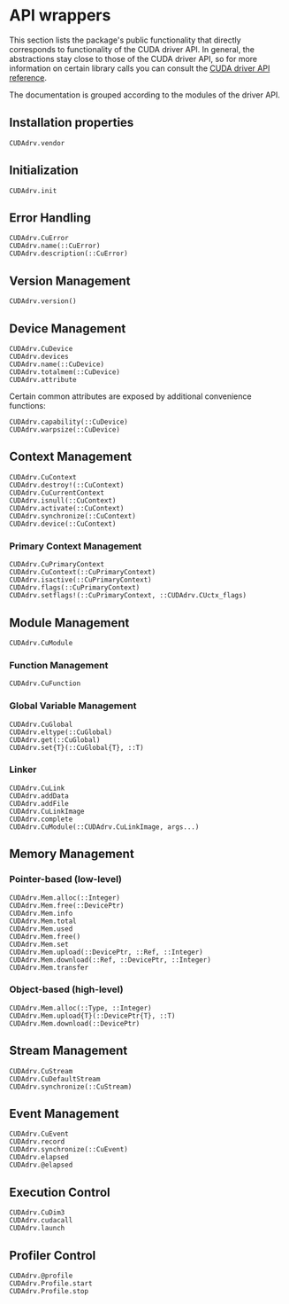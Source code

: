 # API wrappers

This section lists the package's public functionality that directly corresponds to
functionality of the CUDA driver API. In general, the abstractions stay close to those of
the CUDA driver API, so for more information on certain library calls you can consult the
[CUDA driver API reference](http://docs.nvidia.com/cuda/cuda-driver-api/).

The documentation is grouped according to the modules of the driver API.


## Installation properties

```@docs
CUDAdrv.vendor
```


## Initialization

```@docs
CUDAdrv.init
```


## Error Handling

```@docs
CUDAdrv.CuError
CUDAdrv.name(::CuError)
CUDAdrv.description(::CuError)
```


## Version Management

```@docs
CUDAdrv.version()
```


## Device Management

```@docs
CUDAdrv.CuDevice
CUDAdrv.devices
CUDAdrv.name(::CuDevice)
CUDAdrv.totalmem(::CuDevice)
CUDAdrv.attribute
```

Certain common attributes are exposed by additional convenience functions:

```@docs
CUDAdrv.capability(::CuDevice)
CUDAdrv.warpsize(::CuDevice)
```


## Context Management

```@docs
CUDAdrv.CuContext
CUDAdrv.destroy!(::CuContext)
CUDAdrv.CuCurrentContext
CUDAdrv.isnull(::CuContext)
CUDAdrv.activate(::CuContext)
CUDAdrv.synchronize(::CuContext)
CUDAdrv.device(::CuContext)
```

### Primary Context Management

```@docs
CUDAdrv.CuPrimaryContext
CUDAdrv.CuContext(::CuPrimaryContext)
CUDAdrv.isactive(::CuPrimaryContext)
CUDAdrv.flags(::CuPrimaryContext)
CUDAdrv.setflags!(::CuPrimaryContext, ::CUDAdrv.CUctx_flags)
```


## Module Management

```@docs
CUDAdrv.CuModule
```

### Function Management

```@docs
CUDAdrv.CuFunction
```

### Global Variable Management

```@docs
CUDAdrv.CuGlobal
CUDAdrv.eltype(::CuGlobal)
CUDAdrv.get(::CuGlobal)
CUDAdrv.set{T}(::CuGlobal{T}, ::T)
```

### Linker

```@docs
CUDAdrv.CuLink
CUDAdrv.addData
CUDAdrv.addFile
CUDAdrv.CuLinkImage
CUDAdrv.complete
CUDAdrv.CuModule(::CUDAdrv.CuLinkImage, args...)
```

## Memory Management

### Pointer-based (low-level)

```@docs
CUDAdrv.Mem.alloc(::Integer)
CUDAdrv.Mem.free(::DevicePtr)
CUDAdrv.Mem.info
CUDAdrv.Mem.total
CUDAdrv.Mem.used
CUDAdrv.Mem.free()
CUDAdrv.Mem.set
CUDAdrv.Mem.upload(::DevicePtr, ::Ref, ::Integer)
CUDAdrv.Mem.download(::Ref, ::DevicePtr, ::Integer)
CUDAdrv.Mem.transfer
```

### Object-based (high-level)

```@docs
CUDAdrv.Mem.alloc(::Type, ::Integer)
CUDAdrv.Mem.upload{T}(::DevicePtr{T}, ::T)
CUDAdrv.Mem.download(::DevicePtr)
```

## Stream Management

```@docs
CUDAdrv.CuStream
CUDAdrv.CuDefaultStream
CUDAdrv.synchronize(::CuStream)
```

## Event Management

```@docs
CUDAdrv.CuEvent
CUDAdrv.record
CUDAdrv.synchronize(::CuEvent)
CUDAdrv.elapsed
CUDAdrv.@elapsed
```

## Execution Control

```@docs
CUDAdrv.CuDim3
CUDAdrv.cudacall
CUDAdrv.launch
```

## Profiler Control

```@docs
CUDAdrv.@profile
CUDAdrv.Profile.start
CUDAdrv.Profile.stop
```
